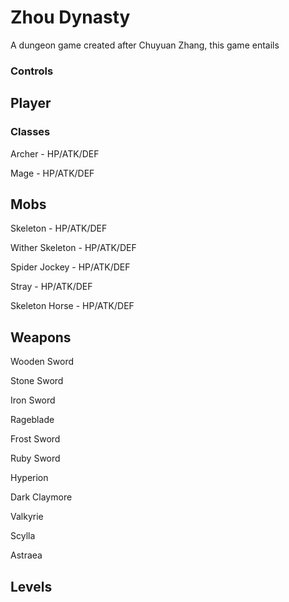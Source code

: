 # Zhou Dynasty
A dungeon game created after Chuyuan Zhang, this game entails  

### Controls

## Player
### Classes
Archer - HP/ATK/DEF

Mage - HP/ATK/DEF
## Mobs

Skeleton - HP/ATK/DEF

Wither Skeleton - HP/ATK/DEF

Spider Jockey - HP/ATK/DEF

Stray - HP/ATK/DEF

Skeleton Horse - HP/ATK/DEF

## Weapons

Wooden Sword

Stone Sword

Iron Sword

Rageblade

Frost Sword

Ruby Sword

Hyperion

Dark Claymore

Valkyrie

Scylla

Astraea

## Levels